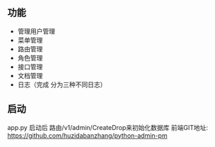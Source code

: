 ## 功能

* 管理用户管理
* 菜单管理
* 路由管理
* 角色管理
* 接口管理
* 文档管理
* 日志（完成 分为三种不同日志）

## 启动
  app.py 启动后 路由/v1/admin/CreateDrop来初始化数据库 
  前端GIT地址: https://github.com/huzidabanzhang/python-admin-pm
